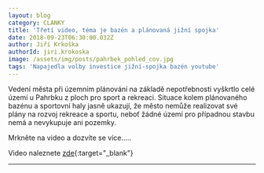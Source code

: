 ```yaml
---
layout: blog
category: CLANKY
title: 'Třetí video, téma je bazén a plánovaná jižní spojka'
date: 2018-09-23T06:30:00.032Z
author: Jiří Krkoška
authorId: jiri.krokoska
image: /assets/img/posts/pahrbek_pohled_cov.jpg
tags: 'Napajedla volby investice jižní-spojka bazén youtube'
---
```

Vedení města při územním plánování na základě nepotřebnosti vyškrtlo celé území u Pahrbku z ploch pro sport a rekreaci.
Situace kolem plánovaného bazénu a sportovní haly jasně ukazují, že město nemůže realizovat své plány na rozvoj rekreace a sportu, neboť žádné území pro případnou stavbu nemá a nevykupuje ani pozemky. 

Mrkněte na video a dozvíte se více.....

Video naleznete [zde](https://www.youtube.com/channel/UCgoN2Mo3r-xe0iO6N5HRWHA){:target="_blank"}

- - -
